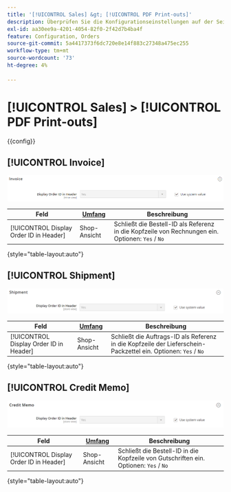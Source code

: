 ```yaml
---
title: '[!UICONTROL Sales] &gt; [!UICONTROL PDF Print-outs]'
description: Überprüfen Sie die Konfigurationseinstellungen auf der Seite [!UICONTROL Sales] &gt; [!UICONTROL PDF Print-outs] des Commerce Admin-Bereichs.
exl-id: aa30ee9a-4201-4054-82f0-2f42d7b4ba4f
feature: Configuration, Orders
source-git-commit: 5a4417373f6dc720e8e14f883c27348a475ec255
workflow-type: tm+mt
source-wordcount: '73'
ht-degree: 4%

---
```


# [!UICONTROL Sales] > [!UICONTROL PDF Print-outs]

{{config}}

<!-- [Invoice](https://experienceleague.adobe.com/de/docs/commerce-admin/stores-sales/site-store/sales-documents) -->

## [!UICONTROL Invoice]

![Rechnung](./assets/pdf-print-invoice.png)<!-- zoom -->

| Feld | [Umfang](../../getting-started/websites-stores-views.md#scope-settings) | Beschreibung |
|--- |--- |--- |
| [!UICONTROL Display Order ID in Header] | Shop-Ansicht | Schließt die Bestell-ID als Referenz in die Kopfzeile von Rechnungen ein. Optionen: `Yes` / `No` |

{style="table-layout:auto"}

## [!UICONTROL Shipment]

![Lieferung](./assets/pdf-print-shipment.png)<!-- zoom -->

| Feld | [Umfang](../../getting-started/websites-stores-views.md#scope-settings) | Beschreibung |
|--- |--- |--- |
| [!UICONTROL Display Order ID in Header] | Shop-Ansicht | Schließt die Auftrags-ID als Referenz in die Kopfzeile der Lieferschein-Packzettel ein. Optionen: `Yes` / `No` |

{style="table-layout:auto"}

## [!UICONTROL Credit Memo]

![Gutschrift](./assets/pdf-print-credit-memo.png)<!-- zoom -->

| Feld | [Umfang](../../getting-started/websites-stores-views.md#scope-settings) | Beschreibung |
|--- |--- |--- |
| [!UICONTROL Display Order ID in Header] | Shop-Ansicht | Schließt die Bestell-ID in die Kopfzeile von Gutschriften ein. Optionen: `Yes` / `No` |

{style="table-layout:auto"}

